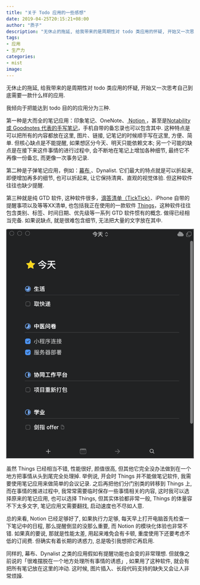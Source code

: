 ```yaml
---
title: "关于 Todo 应用的一些感想"
date: 2019-04-25T20:15:21+08:00
author: "质子"
description: "无休止的拖延, 给我带来的是周期性对 todo 类应用的怀疑, 开始又一次思考自己到底需要一款什么样的应用."
tags:
- 应用
- 生产力
categories: 
- mist
image: 
---
```


无休止的拖延, 给我带来的是周期性对 todo 类应用的怀疑, 开始又一次思考自己到底需要一款什么样的应用.
<!--more-->
我倾向于把能达到 todo 目的的应用分为三种.

第一种是大而全的笔记应用：印象笔记、OneNote、[ Notion ]( https://sspai.com/post/52176 )，甚至是[Notability 或 Goodnotes 代表的手写笔记]( https://sspai.com/post/44621 )，手机自带的备忘录也可以包含其中. 这种特点是可以把所有的内容都放在这里, 图片、链接, 记笔记的时候顺手写在这里, 方便、简单. 但核心缺点是不能提醒, 如果想区分今天、明天只能依赖文本; 另一个可能的缺点是在接下来这件事情的进行过程中, 会不断地在笔记上增加各种细节, 最终它不再像一份备忘, 而更像一次事务记录. 

第二种是子弹笔记应用，例如：[幕布 ]( https://sspai.com/post/47228 )、Dynalist. 它们最大的特点就是可以折起来, 即便增加再多的细节, 也可以折起来, 让它保持清爽、直观的视觉体验. 但这种软件往往也缺少提醒.

第三种就是纯 GTD 软件, 这种软件很多，[滴答清单（TickTick）]( https://sspai.com/post/39960 )、iPhone 自带的提醒事项以及等等XX清单, 也包括我正在使用的一款软件 [Things]( https://sspai.com/post/41360 )，这种软件往往包含类别、标签、时间日期、优先级等一系列 GTD 软件惯有的概念. 做得已经相当完备. 如果说缺点, 就是很难包含细节, 无法把大量的文字放在其中.

![image-20200911184301239.png](/../images/image-20200911184301239.png)

虽然 Things 已经相当不错, 性能很好, 颜值很高, 但其他它完全没办法做到在一个地方把事情从头到尾完全处理掉. 举例说, 开会时 Things 并不能做笔记软件, 我需要使用笔记应用来做简单的会议记录. 之后再把他们分门别类的转移到 Things 上, 而在事情的推进过程中, 我常常需要临时保存一些事情相关的内容, 这时我可以选择原来的笔记应用, 也可以选择 Things, 但其实体验都非常一般, Things 的体量容不下太多文字, 笔记应用又需要翻找, 启动速度也不尽如人意.

总的来看, Notion 已经足够好了, 如果执行力足够, 每天早上打开电脑首先检查一下笔记中的日程, 那么提醒倒显的没那么重要, 而 Notion 的模块化体验也非常不错. 如果真的要说, 那就是性能太差, 用起来难免会有卡顿, 重度使用下还要考虑不低的订阅费. 但确实有着长期的诱惑力, 总是吸引我想把它再启用.

同样的, 幕布、Dynalist 之类的应用假如有提醒功能也会变的非常理想. 但就像之前说的「很难摆脱在一个地方处理所有事情的诱惑」, 如果用了这种软件, 就会有把所有笔记放在这里的冲动. 这时候, 图片插入、长段代码支持的缺失又会让人非常烦躁.